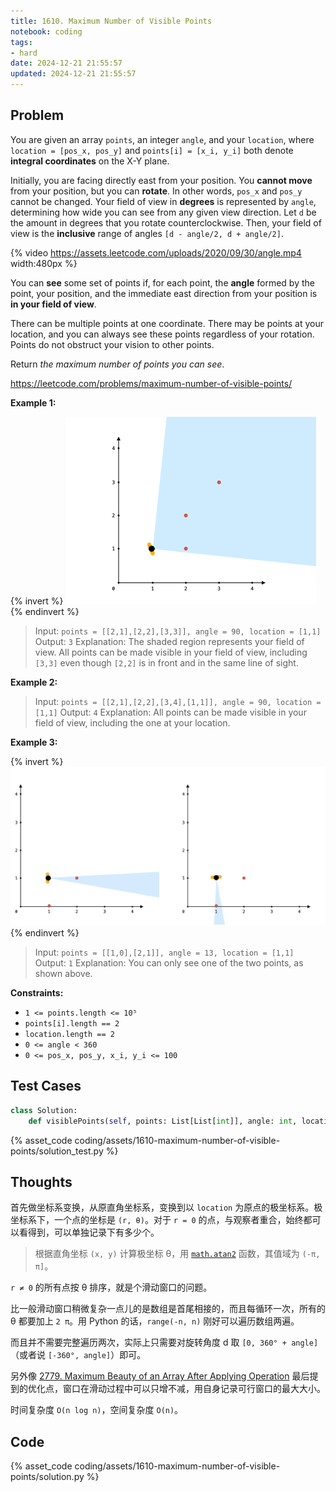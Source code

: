 ```yaml
---
title: 1610. Maximum Number of Visible Points
notebook: coding
tags:
- hard
date: 2024-12-21 21:55:57
updated: 2024-12-21 21:55:57
---
```

## Problem

You are given an array `points`, an integer `angle`, and your `location`, where `location = [pos_x, pos_y]` and `points[i] = [x_i, y_i]` both denote **integral coordinates** on the X-Y plane.

Initially, you are facing directly east from your position. You **cannot move** from your position, but you can **rotate**. In other words, `pos_x` and `pos_y` cannot be changed. Your field of view in **degrees** is represented by `angle`, determining how wide you can see from any given view direction. Let `d` be the amount in degrees that you rotate counterclockwise. Then, your field of view is the **inclusive** range of angles `[d - angle/2, d + angle/2]`.

{% video https://assets.leetcode.com/uploads/2020/09/30/angle.mp4 width:480px %}

You can **see** some set of points if, for each point, the **angle** formed by the point, your position, and the immediate east direction from your position is **in your field of view**.

There can be multiple points at one coordinate. There may be points at your location, and you can always see these points regardless of your rotation. Points do not obstruct your vision to other points.

Return _the maximum number of points you can see_.

<https://leetcode.com/problems/maximum-number-of-visible-points/>

**Example 1:**

{% invert %}
![case1](assets/1610-maximum-number-of-visible-points/case1.png)
{% endinvert %}

> Input: `points = [[2,1],[2,2],[3,3]], angle = 90, location = [1,1]`
> Output: `3`
> Explanation: The shaded region represents your field of view. All points can be made visible in your field of view, including `[3,3]` even though `[2,2]` is in front and in the same line of sight.

**Example 2:**

> Input: `points = [[2,1],[2,2],[3,4],[1,1]], angle = 90, location = [1,1]`
> Output: `4`
> Explanation: All points can be made visible in your field of view, including the one at your location.

**Example 3:**

{% invert %}
![case3](assets/1610-maximum-number-of-visible-points/case3.png)
{% endinvert %}

> Input: `points = [[1,0],[2,1]], angle = 13, location = [1,1]`
> Output: `1`
> Explanation: You can only see one of the two points, as shown above.

**Constraints:**

- `1 <= points.length <= 10⁵`
- `points[i].length == 2`
- `location.length == 2`
- `0 <= angle < 360`
- `0 <= pos_x, pos_y, x_i, y_i <= 100`

## Test Cases

``` python
class Solution:
    def visiblePoints(self, points: List[List[int]], angle: int, location: List[int]) -> int:
```

{% asset_code coding/assets/1610-maximum-number-of-visible-points/solution_test.py %}

## Thoughts

首先做坐标系变换，从原直角坐标系，变换到以 `location` 为原点的极坐标系。极坐标系下，一个点的坐标是 `(r, θ)`。对于 `r = 0` 的点，与观察者重合，始终都可以看得到，可以单独记录下有多少个。

> 根据直角坐标 `(x, y)` 计算极坐标 θ，用 [`math.atan2`](https://docs.python.org/3/library/math.html#math.atan2) 函数，其值域为 `(-π, π]`。

`r ≠ 0` 的所有点按 θ 排序，就是个滑动窗口的问题。

比一般滑动窗口稍微复杂一点儿的是数组是首尾相接的，而且每循环一次，所有的 θ 都要加上 `2 π`。用 Python 的话，`range(-n, n)` 刚好可以遍历数组两遍。

而且并不需要完整遍历两次，实际上只需要对旋转角度 d 取 `[0, 360° + angle]`（或者说 `[-360°, angle]`）即可。

另外像 [2779. Maximum Beauty of an Array After Applying Operation](2779-maximum-beauty-of-an-array-after-applying-operation) 最后提到的优化点，窗口在滑动过程中可以只增不减，用自身记录可行窗口的最大大小。

时间复杂度 `O(n log n)`，空间复杂度 `O(n)`。

## Code

{% asset_code coding/assets/1610-maximum-number-of-visible-points/solution.py %}
